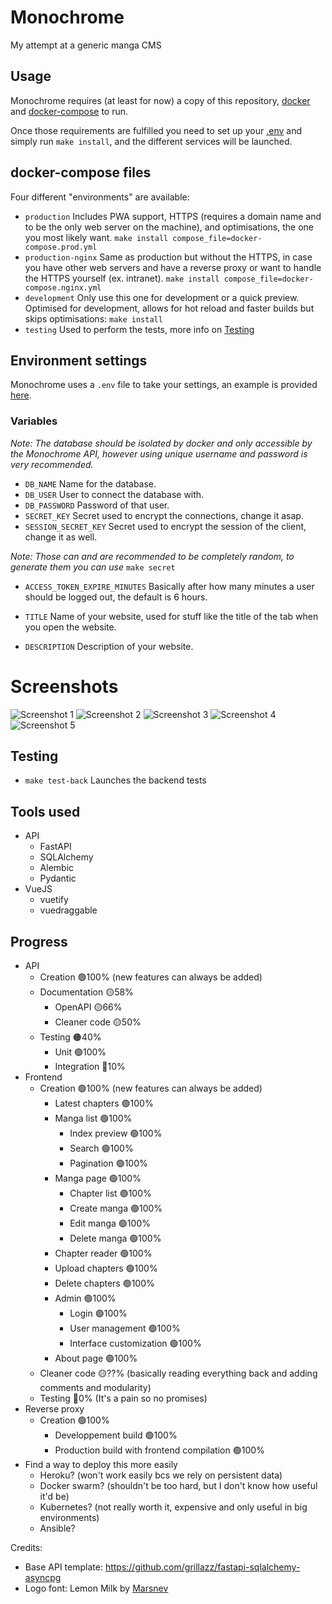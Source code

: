 # Monochrome
 My attempt at a generic manga CMS

## Usage
Monochrome requires (at least for now) a copy of this repository, [docker](https://docs.docker.com/engine/install/) 
and [docker-compose](https://docs.docker.com/compose/install/) to run.

Once those requirements are fulfilled you need to set up your [.env](#environment-settings) and simply run 
`make install`, and the different services will be launched.

## docker-compose files
Four different "environments" are available:
* `production` Includes PWA support, HTTPS (requires a domain name and to be the only web server on the machine),
  and optimisations, the one you most likely want. `make install compose_file=docker-compose.prod.yml`
* `production-nginx` Same as production but without the HTTPS, in case you have other web servers and
  have a reverse proxy or want to handle the HTTPS yourself (ex. intranet). `make install compose_file=docker-compose.nginx.yml`
* `development` Only use this one for development or a quick preview. Optimised for development, 
  allows for hot reload and faster builds but skips optimisations: `make install`
* `testing` Used to perform the tests, more info on [Testing](#testing)

## Environment settings
Monochrome uses a `.env` file to take your settings,
an example is provided [here](.env.example).

### Variables
*Note: The database should be isolated by docker and only accessible by the Monochrome API, however using 
unique username and password is very recommended.*

* `DB_NAME` Name for the database.
* `DB_USER` User to connect the database with.
* `DB_PASSWORD` Password of that user.
* `SECRET_KEY` Secret used to encrypt the connections, change it asap.
* `SESSION_SECRET_KEY` Secret used to encrypt the session of the client, change it as well.

*Note: Those can and are recommended to be completely random, to generate them you can use* `make secret`

* `ACCESS_TOKEN_EXPIRE_MINUTES` Basically after how many minutes a user should be logged out, the default is 6 hours.

* `TITLE` Name of your website, used for stuff like the title of the tab when you open the website.
* `DESCRIPTION` Description of your website.

# Screenshots

![Screenshot 1](.github/assets/monochrome_1.png)
![Screenshot 2](.github/assets/monochrome_2.png)
![Screenshot 3](.github/assets/monochrome_3.png)
![Screenshot 4](.github/assets/monochrome_4.png)
![Screenshot 5](.github/assets/monochrome_5.png)

## Testing
- `make test-back` Launches the backend tests

## Tools used
* API
  * FastAPI
  * SQLAlchemy
  * Alembic
  * Pydantic
* VueJS
  * vuetify
  * vuedraggable

## Progress
* API
  * Creation 🟢100% (new features can always be added)
  * Documentation 🟡58%
    * OpenAPI 🟡66%
    * Cleaner code 🟡50%
  * Testing 🟠40%
    * Unit 🟢100%
    * Integration 🔴10%
* Frontend 
  * Creation 🟢100% (new features can always be added)
    * Latest chapters 🟢100%
    * Manga list 🟢100%
      * Index preview 🟢100%
      * Search 🟢100%
      * Pagination 🟢100%
    * Manga page 🟢100%
      * Chapter list 🟢100%
      * Create manga 🟢100%
      * Edit manga 🟢100%
      * Delete manga 🟢100%
    * Chapter reader 🟢100%
    * Upload chapters 🟢100%
    * Delete chapters 🟢100%
    * Admin 🟢100%
      * Login 🟢100%
      * User management 🟢100%
      * Interface customization 🟢100%
    * About page 🟢100%
  * Cleaner code 🟡??% (basically reading everything back and adding comments and modularity)
  * Testing 🔴0% (It's a pain so no promises)
* Reverse proxy 
  * Creation 🟢100%
    * Developpement build 🟢100%
    * Production build with frontend compilation 🟢100%
* Find a way to deploy this more easily
  * Heroku? (won't work easily bcs we rely on persistent data)
  * Docker swarm? (shouldn't be too hard, but I don't know how useful it'd be)
  * Kubernetes? (not really worth it, expensive and only useful in big environments)
  * Ansible?
  
Credits:
* Base API template: https://github.com/grillazz/fastapi-sqlalchemy-asyncpg
* Logo font: Lemon Milk by [Marsnev](https://marsnev.com/)
